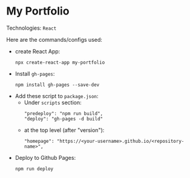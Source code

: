 # My Portfolio
Technologies: `React`

Here are the commands/configs used:
- create React App:
    ```
    npx create-react-app my-portfolio
    ```
- Install `gh-pages`:
    ```
    npm install gh-pages --save-dev
    ```
- Add these script to `package.json`:
    - Under `scripts` section:
      ```
      "predeploy": "npm run build",
      "deploy": "gh-pages -d build"
      ```
    - at the top level (after "version"):
      ```
      "homepage": "https://<your-username>.github.io/<repository-name>",
      ```
- Deploy to Github Pages:
    ```
    npm run deploy
    ```